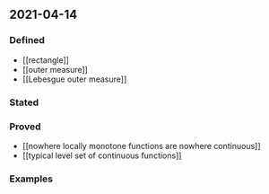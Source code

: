 ## 2021-04-14
### Defined
- [[rectangle]]
- [[outer measure]]
- [[Lebesgue outer measure]]
### Stated
### Proved
- [[nowhere locally monotone functions are nowhere continuous]]
- [[typical level set of continuous functions]]
### Examples